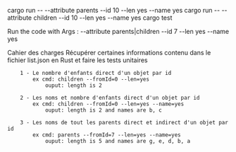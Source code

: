 <!--  Run the code -->
cargo run -- --attribute parents --id 10 --len yes --name yes
cargo run -- --attribute children --id 10 --len yes --name yes
cargo test
<!-- Args -->
Run the code with  Args :
--attribute parents|children 
--id 7 
--len yes 
--name yes
<!-- Todo list -->
Cahier des charges
	Récupérer certaines informations contenu dans le fichier list.json en Rust et faire les tests unitaires

		1 - Le nombre d'enfants direct d'un objet par id
			ex cmd: children --fromId=0 --len=yes
				ouput: length is 2

		2 - Les noms et nombre d'enfants direct d'un objet par id
			ex cmd: children --fromId=0 --len=yes --name=yes
				ouput: length is 2 and names are b, c

		3 - Les noms de tout les parents direct et indirect d'un objet par id
			ex cmd: parents --fromId=7 --len=yes --name=yes
				ouput: length is 5 and names are g, e, d, b, a   